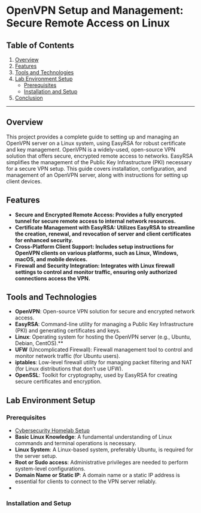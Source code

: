 # OpenVPN Setup and Management: Secure Remote Access on Linux

## Table of Contents
1. [Overview](#overview)
2. [Features](#features)
3. [Tools and Technologies](#tools-and-technologies)
4. [Lab Environment Setup](#lab-environment-setup)
    - [Prerequisites](#prerequisites)
    - [Installation and Setup](#installation-and-setup)
5. [Conclusion](#conclusion)
   
---

## Overview

This project provides a complete guide to setting up and managing an OpenVPN server on a Linux system, using EasyRSA for robust certificate and key management. OpenVPN is a widely-used, open-source VPN solution that offers secure, encrypted remote access to networks. EasyRSA simplifies the management of the Public Key Infrastructure (PKI) necessary for a secure VPN setup. This guide covers installation, configuration, and management of an OpenVPN server, along with instructions for setting up client devices.

## Features

- **Secure and Encrypted Remote Access: Provides a fully encrypted tunnel for secure remote access to internal network resources.**
- **Certificate Management with EasyRSA: Utilizes EasyRSA to streamline the creation, renewal, and revocation of server and client certificates for enhanced security.**
- **Cross-Platform Client Support: Includes setup instructions for OpenVPN clients on various platforms, such as Linux, Windows, macOS, and mobile devices.**
- **Firewall and Security Integration: Integrates with Linux firewall settings to control and monitor traffic, ensuring only authorized connections access the VPN.**

## Tools and Technologies
- **OpenVPN**: Open-source VPN solution for secure and encrypted network access.
- **EasyRSA**: Command-line utility for managing a Public Key Infrastructure (PKI) and generating certificates and keys.
- **Linux**: Operating system for hosting the OpenVPN server (e.g., Ubuntu, Debian, CentOS).**
- **UFW** (Uncomplicated Firewall): Firewall management tool to control and monitor network traffic (for Ubuntu users).
- **iptables**: Low-level firewall utility for managing packet filtering and NAT (for Linux distributions that don’t use UFW).
- **OpenSSL**: Toolkit for cryptography, used by EasyRSA for creating secure certificates and encryption.

## Lab Environment Setup

### Prerequisites

- [Cybersecurity Homelab Setup](https://github.com/El0424/Cybersecurity-HomeLab-Setup-Virtual-Network-with-Multiple-Machines)
- **Basic Linux Knowledge**: A fundamental understanding of Linux commands and terminal operations is necessary.
- **Linux System**: A Linux-based system, preferably Ubuntu, is required for the server setup.
- **Root or Sudo access**: Administrative privileges are needed to perform system-level configurations.
- **Domain Name or Static IP**: A domain name or a static IP address is essential for clients to connect to the VPN server reliably.
- 
### Installation and Setup








  
